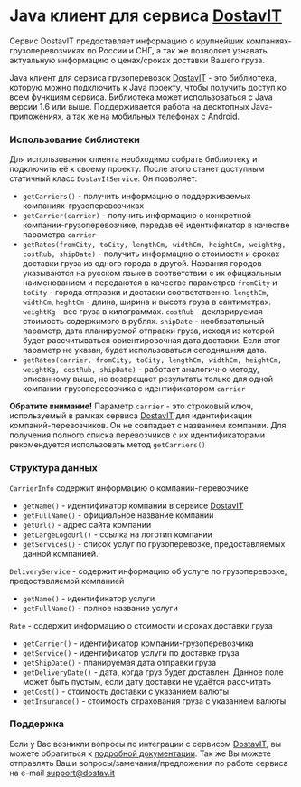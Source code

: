 ﻿# Java клиент для сервиса [DostavIT](http://dostav.it/)

Сервис DostavIT предоставляет информацию о крупнейших компаниях-грузоперевозчиках по России и СНГ, а так же позволяет узнавать актуальную информацию о ценах/сроках доставки Вашего груза.

Java клиент для сервиса грузоперевозок [DostavIT](http://dostav.it/) - это библиотека, которую можно подключить к Java проекту, чтобы получить доступ ко всем функциям сервиса. Библиотека может использоваться с Java версии 1.6 или выше. Поддерживается работа на десктопных Java-приложениях, а так же на мобильных телефонах с Android.

### Использование библиотеки
Для использования клиента необходимо собрать библиотеку и подключить её к своему проекту. После этого станет доступным статичный класс `DostavItService`. Он позволяет:
 * `getCarriers()` - получить информацию о поддерживаемых компаниях-грузоперевозчиках
 * `getCarrier(carrier)` - получить информацию о конкретной компании-грузоперевозчике, передав её идентификатор в качестве параметра `carrier`
 * `getRates(fromCity, toCity, lengthCm, widthCm, heightCm, weightKg, costRub, shipDate)` - получить информацию о стоимости и сроках доставки груза из одного города в другой. Названия городов указываются на русском языке в соответствии с их официальным наименованием и передаются в качестве параметров `fromCity` и `toCity` - города отправки и доставки соответственно. `lengthCm`, `widthCm`, `heghtCm` - длина, ширина и высота груза в сантиметрах. `weightKg` - вес груза в килограммах. `costRub` - декларируемая стоимость содержимого в рублях. `shipDate` - необязательный параметр, дата планируемой отправки груза, исходя из которой будет рассчитываться ориентировочная дата доставки. Если этот параметр не указан, будет использоваться сегодняшняя дата.
 * `getRates(carrier, fromCity, toCity, lengthCm, widthCm, heightCm, weightKg, costRub, shipDate)` - работает аналогично методу, описанному выше, но возвращает результаты только для одной компании-грузоперевозчика с идентификатором `carrier`

**Обратите внимание!** Параметр `carrier` - это строковый ключ, используемый в рамках сервиса [DostavIT](http://dostav.it/) для идентификации компаний-перевозчиков. Он не совпадает с названием компании. Для получения полного списка перевозчиков с их идентификаторами рекомендуется использовать метод `getCarriers()`

### Структура данных
`CarrierInfo` содержит информацию о компании-перевозчике
 * `getName()` - идентификатор компании в сервисе [DostavIT](http://dostav.it/)
 * `getFullName()` - официальное название компании
 * `getUrl()` - адрес сайта компании
 * `getLargeLogoUrl()` - ссылка на логотип компании
 * `getServices()` - список услуг по грузоперевозке, предоставляемых данной компанией.

`DeliveryService` - содержит информацию об услуге по грузоперевозке, предоставляемой компанией
 * `getName()` - идентификатор услуги
 * `getFullName()` - полное название услуги

`Rate` - содержит информацию о стоимости и сроках доставки груза
 * `getCarrier()` - идентификатор компании-грузоперевозчика
 * `getService()` - идентификатор услуги по доставке груза
 * `getShipDate()` - планируемая дата отправки груза
 * `getDeliveryDate()` - дата, когда груз будет доставлен. Данное поле может быть пустым, если дату доставки не удаётся рассчитать
 * `getCost()` - стоимость доставки с указанием валюты
 * `getInsurance()` - стоимость страхования груза с указанием валюты

### Поддержка
Если у Вас возникли вопросы по интеграции с сервисом [DostavIT](http://dostav.it/), вы можете обратиться к [подробной документации](http://dostav.it/ru-RU/Help).
Так же Вы можете отправлять Ваши вопросы/замечания/предложения по работе сервиса на e-mail support@dostav.it